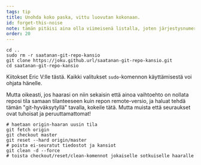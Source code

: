 ```yaml
---
tags: tip
title: Unohda koko paska, vittu luovutan kokonaan.
id: forget-this-noise
note: tämän pitäisi aina olla viimeisenä listalla, joten järjestysnumero on 20, ettei tätä tarvitse uudelleen nimetä tai järjestää
order: 20
---
```


```git
cd ..
sudo rm -r saatanan-git-repo-kansio
git clone https://joku.github.url/saatanan-git-repo-kansio.git
cd saatanan-git-repo-kansio
```

Kiitokset Eric V:lle tästä. Kaikki valitukset `sudo`-komennon käyttämisestä voi ohjata hänelle. 

Mutta oikeasti, jos haarasi on niin sekaisin että ainoa vaihtoehto on nollata reposi tila samaan tilanteeseen kuin repon remote-versio, ja haluat tehdä tämän "git-hyväksytyllä" tavalla, kokeile tätä. Mutta muista että seuraukset ovat tuhoisat ja peruuttamattomat!

```git
# haetaan origin-haaran uusin tila
git fetch origin
git checkout master
git reset --hard origin/master
# poista ei-seuratut tiedostot ja kansiot
git clean -d --force
# toista checkout/reset/clean-komennot jokaiselle sotkuiselle haaralle
```